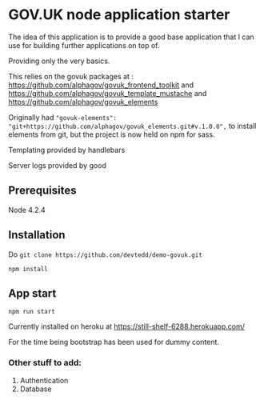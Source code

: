 # GOV.UK node application starter

The idea of this application is to provide a good base application that I can use for building further applications on top of.

Providing only the very basics.

This relies on the govuk packages at : https://github.com/alphagov/govuk_frontend_toolkit and https://github.com/alphagov/govuk_template_mustache and https://github.com/alphagov/govuk_elements


Originally had `"govuk-elements": "git+https://github.com/alphagov/govuk_elements.git#v.1.0.0",` to install elements from git, but the project is now held on npm for sass.



Templating provided by handlebars

Server logs provided by good

## Prerequisites
Node 4.2.4

## Installation

Do `git clone https://github.com/devtedd/demo-govuk.git`

`npm install`

## App start

`npm run start`

Currently installed on heroku at https://still-shelf-6288.herokuapp.com/

For the time being bootstrap has been used for dummy content.

### Other stuff to add:
1. Authentication
2. Database
